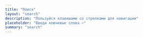 ```yaml
---
title: "Поиск"
layout: "search"
description: "Пользуйся клавишами со стрелками для навигации"
placeholder: "Введи ключевые слова ⏎"
summary: "search"
---
```

